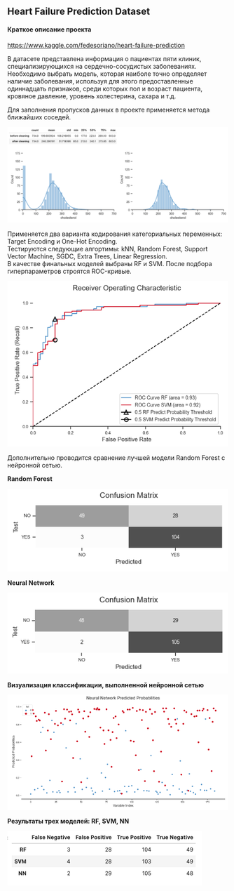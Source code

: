 ## Heart Failure Prediction Dataset

#### Краткое описание проекта

https://www.kaggle.com/fedesoriano/heart-failure-prediction

В датасете представлена информация о пациентах пяти клиник, специализирующихся на сердечно-сосудистых заболеваниях. Необходимо выбрать модель, которая наиболе точно определяет наличие заболевания, используя для этого предоставленные одиннадцать признаков, среди которых пол и возраст пациента, кровяное давление, уровень холестерина, сахара и т.д. 

Для заполнения пропусков данных в проекте применяется метода ближайших соседей.

<img src='images/scr1.png'>

Применяется два варианта кодирования категориальных переменных: Target Encoding и One-Hot Encoding. <br>
Тестируются следующие алгортимы: kNN, Random Forest, Support Vector Machine, SGDC, Extra Trees, Linear Regression. <br>
В качестве финальных моделей выбраны RF и SVM. После подбора гиперпараметров строятся ROC-кривые. <br>

<img src='images/scr2.png'>

Дополнительно проводится сравнение лучшей модели Random Forest с нейронной сетью.

**Random Forest**

<img src='images/scr3.png'>

**Neural Network**

<img src='images/scr4.png'>

**Визуализация классификации, выполненной нейронной сетью**

<img src='images/scr5.png'>

**Результаты трех моделей: RF, SVM, NN**

<img src='images/scr6.png'>